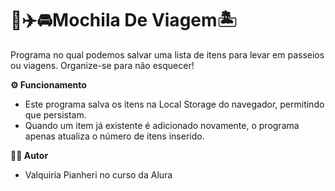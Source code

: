 # 🧳✈️🚘Mochila De Viagem🏝️
Programa no qual podemos salvar uma lista de itens para levar em passeios ou viagens. Organize-se para não esquecer!

**⚙️ Funcionamento**
- Este programa salva os itens na Local Storage do navegador, permitindo que persistam.
- Quando um item já existente é adicionado novamente, o programa apenas atualiza o número de itens inserido.

**👩🏻 Autor**
- Valquiria Pianheri no curso da Alura
